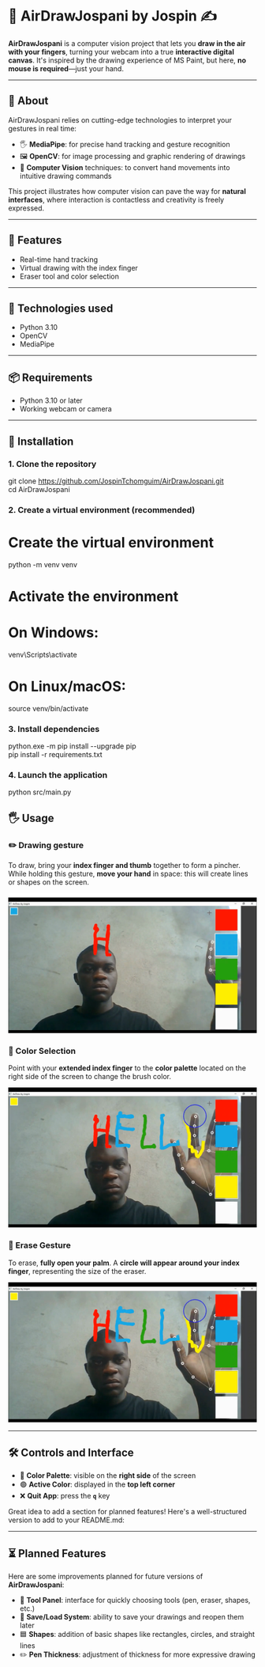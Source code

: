 # 🎨 AirDrawJospani by Jospin ✍️

**AirDrawJospani** is a computer vision project that lets you **draw in the air with your fingers**, turning your webcam into a true **interactive digital canvas**. It's inspired by the drawing experience of MS Paint, but here, **no mouse is required**—just your hand. 

---

## 🧾 About

AirDrawJospani relies on cutting-edge technologies to interpret your gestures in real time:

- 🖐️ **MediaPipe**: for precise hand tracking and gesture recognition
- 🖼️ **OpenCV**: for image processing and graphic rendering of drawings
- 🧠 **Computer Vision** techniques: to convert hand movements into intuitive drawing commands

This project illustrates how computer vision can pave the way for **natural interfaces**, where interaction is contactless and creativity is freely expressed.

---

## 🔧 Features

- Real-time hand tracking
- Virtual drawing with the index finger
- Eraser tool and color selection

---

## 🧪 Technologies used

- Python 3.10
- OpenCV
- MediaPipe

---

## 📦 Requirements

- Python 3.10 or later
- Working webcam or camera
---

## 🚀 Installation

### 1. Clone the repository

git clone https://github.com/JospinTchomguim/AirDrawJospani.git <br/>
cd AirDrawJospani

### 2. Create a virtual environment (recommended)

# Create the virtual environment
python -m venv venv

# Activate the environment
# On Windows:
venv\Scripts\activate
# On Linux/macOS:
source venv/bin/activate

### 3. Install dependencies
python.exe -m pip install --upgrade pip <br/>
pip install -r requirements.txt

### 4. Launch the application

python src/main.py

## 🖐️ Usage

### ✏️ Drawing gesture
To draw, bring your **index finger and thumb** together to form a pincher. While holding this gesture, **move your hand** in space: this will create lines or shapes on the screen.

![Demonstration of Pinch Gesture](images/pinch.png)

### 🎯 Color Selection
Point with your **extended index finger** to the **color palette** located on the right side of the screen to change the brush color.

![Demonstration of Select Gesture](images/select.png)

### 🧽 Erase Gesture
To erase, **fully open your palm**. A **circle will appear around your index finger**, representing the size of the eraser.

![Erase Gesture Demonstration](images/erase.png)

---

## 🛠️ Controls and Interface

- 🎨 **Color Palette**: visible on the **right side** of the screen
- 🟢 **Active Color**: displayed in the **top left corner**
- ❌ **Quit App**: press the **`q`** key

Great idea to add a section for planned features! Here's a well-structured version to add to your README.md:

---

## ⏳ Planned Features

Here are some improvements planned for future versions of **AirDrawJospani**:

- 🧰 **Tool Panel**: interface for quickly choosing tools (pen, eraser, shapes, etc.)
- 💾 **Save/Load System**: ability to save your drawings and reopen them later
- 🟦 **Shapes**: addition of basic shapes like rectangles, circles, and straight lines
- ✏️ **Pen Thickness**: adjustment of thickness for more expressive drawing
